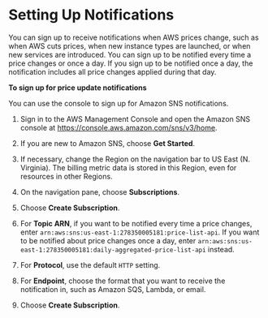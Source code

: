 # Setting Up Notifications<a name="price-notification"></a>

You can sign up to receive notifications when AWS prices change, such as when AWS cuts prices, when new instance types are launched, or when new services are introduced\. You can sign up to be notified every time a price changes or once a day\. If you sign up to be notified once a day, the notification includes all price changes applied during that day\.<a name="price-change-notification-1"></a>

**To sign up for price update notifications**

You can use the console to sign up for Amazon SNS notifications\.

1. Sign in to the AWS Management Console and open the Amazon SNS console at [https://console\.aws\.amazon\.com/sns/v3/home](https://console.aws.amazon.com/sns/v3/home)\.

1. If you are new to Amazon SNS, choose **Get Started**\.

1. If necessary, change the Region on the navigation bar to US East \(N\. Virginia\)\. The billing metric data is stored in this Region, even for resources in other Regions\.

1. On the navigation pane, choose **Subscriptions**\.

1. Choose **Create Subscription**\.

1. For **Topic ARN**, if you want to be notified every time a price changes, enter `arn:aws:sns:us-east-1:278350005181:price-list-api`\. If you want to be notified about price changes once a day, enter `arn:aws:sns:us-east-1:278350005181:daily-aggregated-price-list-api` instead\.

1. For **Protocol**, use the default `HTTP` setting\.

1. For **Endpoint**, choose the format that you want to receive the notification in, such as Amazon SQS, Lambda, or email\.

1. Choose **Create Subscription**\.